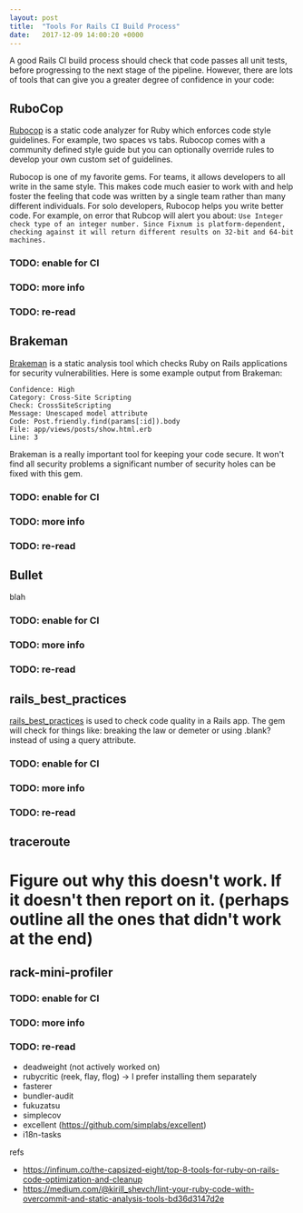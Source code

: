 ```yaml
---
layout: post
title:  "Tools For Rails CI Build Process"
date:   2017-12-09 14:00:20 +0000
---
```


A good Rails CI build process should check that code passes all unit tests, before progressing to the next stage of the pipeline. However, there are lots of tools that can give you a greater degree of confidence in your code:

## RuboCop
[Rubocop](https://github.com/bbatsov/ruby-style-guide) is a static code analyzer for Ruby which enforces code style guidelines. For example, two spaces vs tabs. Rubocop comes with a community defined style guide but you can optionally override rules to develop your own custom set of guidelines.

Rubocop is one of my favorite gems. For teams, it allows developers to all write in the same style. This makes code much easier to work with and help foster the feeling that code was written by a single team rather than many different individuals. For solo developers, Rubocop helps you write better code. For example, on error that Rubcop will alert you about: `Use Integer check type of an integer number. Since Fixnum is platform-dependent, checking against it will return different results on 32-bit and 64-bit machines.`

### TODO: enable for CI
### TODO: more info
### TODO: re-read

## Brakeman
[Brakeman](https://github.com/presidentbeef/brakeman) is a static analysis tool which checks Ruby on Rails applications for security vulnerabilities. Here is some example output from Brakeman:

```
Confidence: High
Category: Cross-Site Scripting
Check: CrossSiteScripting
Message: Unescaped model attribute
Code: Post.friendly.find(params[:id]).body
File: app/views/posts/show.html.erb
Line: 3
```

Brakeman is a really important tool for keeping your code secure. It won't find all security problems a significant number of security holes can be fixed with this gem.

### TODO: enable for CI
### TODO: more info
### TODO: re-read

## Bullet

blah

### TODO: enable for CI
### TODO: more info
### TODO: re-read

## rails_best_practices
[rails_best_practices](https://github.com/flyerhzm/rails_best_practices) is used to check code quality in a Rails app. The gem will check for things like: breaking the law or demeter or using .blank? instead of using a query attribute.

### TODO: enable for CI
### TODO: more info
### TODO: re-read


## traceroute

# Figure out why this doesn't work. If it doesn't then report on it. (perhaps outline all the ones that didn't work at the end)

## rack-mini-profiler

### TODO: enable for CI
### TODO: more info
### TODO: re-read
* deadweight (not actively worked on)
* rubycritic (reek, flay, flog) -> I prefer installing them separately
* fasterer
* bundler-audit
* fukuzatsu
* simplecov
* excellent (https://github.com/simplabs/excellent)
* i18n-tasks

refs
* https://infinum.co/the-capsized-eight/top-8-tools-for-ruby-on-rails-code-optimization-and-cleanup
* https://medium.com/@kirill_shevch/lint-your-ruby-code-with-overcommit-and-static-analysis-tools-bd36d3147d2e
